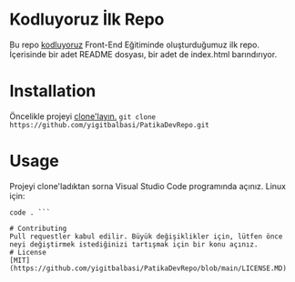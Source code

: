 # Kodluyoruz İlk Repo
Bu repo [kodluyoruz](https://github.com/yigitbalbasi/PatikaDevRepo.git) Front-End Eğitiminde oluşturduğumuz ilk repo. İçerisinde bir adet README dosyası, bir adet de index.html barındırıyor.
# Installation
Öncelikle projeyi [clone'layın.](https://github.com/yigitbalbasi/PatikaDevRepo.git) 
`git clone https://github.com/yigitbalbasi/PatikaDevRepo.git`
# Usage
Projeyi clone'ladıktan sorna Visual Studio Code programında açınız.
Linux için:
``` cd PatikaDevRepo
code . ```

# Contributing
Pull requestler kabul edilir. Büyük değişiklikler için, lütfen önce neyi değiştirmek istediğinizi tartışmak için bir konu açınız.
# License
[MIT](https://github.com/yigitbalbasi/PatikaDevRepo/blob/main/LICENSE.MD)
